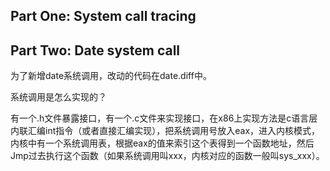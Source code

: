 ## Part One: System call tracing


## Part Two: Date system call

为了新增date系统调用，改动的代码在date.diff中。

系统调用是怎么实现的？

有一个.h文件暴露接口，有一个.c文件来实现接口，在x86上实现方法是c语言层内联汇编int指令（或者直接汇编实现），把系统调用号放入eax，进入内核模式，内核中有一个系统调用表，根据eax的值来索引这个表得到一个函数地址，然后Jmp过去执行这个函数（如果系统调用叫xxx，内核对应的函数一般叫sys_xxx）。
